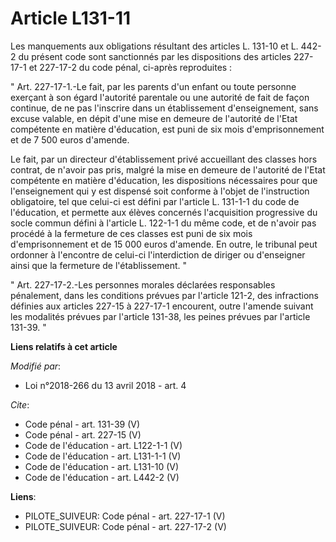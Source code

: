 # Article L131-11

Les manquements aux obligations résultant des articles L. 131-10 et L. 442-2 du présent code sont sanctionnés par les
dispositions des articles 227-17-1 et 227-17-2 du code pénal, ci-après reproduites : 

" Art. 227-17-1.-Le fait, par les parents d'un enfant ou toute personne exerçant à son égard l'autorité parentale ou une
autorité de fait de façon continue, de ne pas l'inscrire dans un établissement d'enseignement, sans excuse valable, en dépit
d'une mise en demeure de l'autorité de l'Etat compétente en matière d'éducation, est puni de six mois d'emprisonnement et de
7 500 euros d'amende. 

Le fait, par un directeur d'établissement privé accueillant des classes hors contrat, de n'avoir pas pris, malgré la mise en
demeure de l'autorité de l'Etat compétente en matière d'éducation, les dispositions nécessaires pour que l'enseignement qui y
est dispensé soit conforme à l'objet de l'instruction obligatoire, tel que celui-ci est défini par l'article L. 131-1-1 du
code de l'éducation, et permette aux élèves concernés l'acquisition progressive du socle commun défini à l'article L. 122-1-1
du même code, et de n'avoir pas procédé à la fermeture de ces classes est puni de six mois d'emprisonnement et de 15 000
euros d'amende. En outre, le tribunal peut ordonner à l'encontre de celui-ci l'interdiction de diriger ou d'enseigner ainsi
que la fermeture de l'établissement. " 

" Art. 227-17-2.-Les personnes morales déclarées responsables pénalement, dans les conditions prévues par l'article 121-2,
des infractions définies aux articles 227-15 à 227-17-1 encourent, outre l'amende suivant les modalités prévues par l'article
131-38, les peines prévues par l'article 131-39. "

**Liens relatifs à cet article**

_Modifié par_:

  - Loi n°2018-266 du 13 avril 2018 - art. 4

_Cite_:

  - Code pénal - art. 131-39 (V)
  - Code pénal - art. 227-15 (V)
  - Code de l'éducation - art. L122-1-1 (V)
  - Code de l'éducation - art. L131-1-1 (V)
  - Code de l'éducation - art. L131-10 (V)
  - Code de l'éducation - art. L442-2 (V)

**Liens**:

  - PILOTE_SUIVEUR: Code pénal - art. 227-17-1 (V)
  - PILOTE_SUIVEUR: Code pénal - art. 227-17-2 (V)
